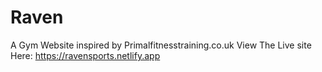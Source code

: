# Raven
A Gym Website inspired by Primalfitnesstraining.co.uk
View The Live site Here:
https://ravensports.netlify.app

